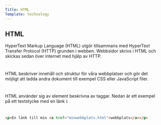 ```yaml
---
Title: HTML
Template: technology
---
```


## HTML

HyperText Markup Language (HTML) utgör tillsammans med HyperText Transfer Protocol (HTTP) grunden i webben. Webbsidor skrivs i HTML och skickas sedan över internet med hjälp av HTTP.
#  
HTML beskriver innehåll och struktur för våra webbplatser och gör det möjligt att ladda andra dokument till exempel CSS eller JavaScript filer.
#  
HTML använder sig av element beskrivna av taggar. Nedan är ett exempel på ett textstycke med en länk i:
#  
```html
<p>En länk till min <a href="minwebbplats.html">webbplats</a></p>
```
